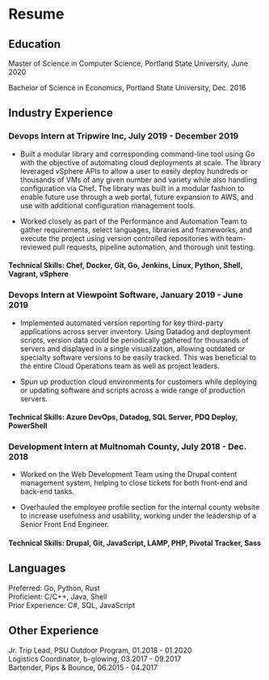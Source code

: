 # Resume

## Education

Master of Science in Computer Science, Portland State University, June 2020

Bachelor of Science in Economics, Portland State University, Dec. 2016

## Industry Experience

### Devops Intern at Tripwire Inc, July 2019 - December 2019

- Built a modular library and corresponding command-line tool using Go with the objective of automating cloud deployments at scale. The library leveraged vSphere APIs to allow a user to easily deploy hundreds or thousands of VMs of any given number and variety while also handling configuration via Chef. The library was built in a modular fashion to enable future use through a web portal, future expansion to AWS, and use with additional configuration management tools.

- Worked closely as part of the Performance and Automation Team to gather requirements, select languages, libraries and frameworks, and execute the project using version controlled repositories with team-reviewed pull requests, pipeline automation, and thorough unit testing.

#### Technical Skills: Chef, Docker, Git, Go, Jenkins, Linux, Python, Shell, Vagrant, vSphere

### Devops Intern at Viewpoint Software, January 2019 - June 2019

- Implemented automated version reporting for key third-party applications across server inventory. Using Datadog and deployment scripts, version data could be periodically gathered for thousands of servers and displayed in a single visualization, allowing outdated or specialty software versions to be easily tracked. This was beneficial to the entire Cloud Operations team as well as project leaders. 

- Spun up production cloud environments for customers while deploying or updating software and scripts across a wide range of production servers.

#### Technical Skills: Azure DevOps, Datadog, SQL Server, PDQ Deploy, PowerShell

### Development Intern at Multnomah County, July 2018 - Dec. 2018

- Worked on the Web Development Team using the Drupal content management system, helping to close tickets for both front-end and back-end tasks.

- Overhauled the employee profile section for the internal county website to increase usefulness and usability, working under the leadership of a Senior Front End Engineer. 

#### Technical Skills: Drupal, Git, JavaScript, LAMP, PHP, Pivotal Tracker, Sass

## Languages

Preferred: Go, Python, Rust  
Proficient: C/C++, Java, Shell  
Prior Experience: C#, SQL, JavaScript

## Other Experience

Jr. Trip Lead, PSU Outdoor Program, 01.2018 - 01.2020  
Logistics Coordinator, b-glowing, 03.2017 - 09.2017  
Bartender, Pips & Bounce, 06.2015 - 04.2017
